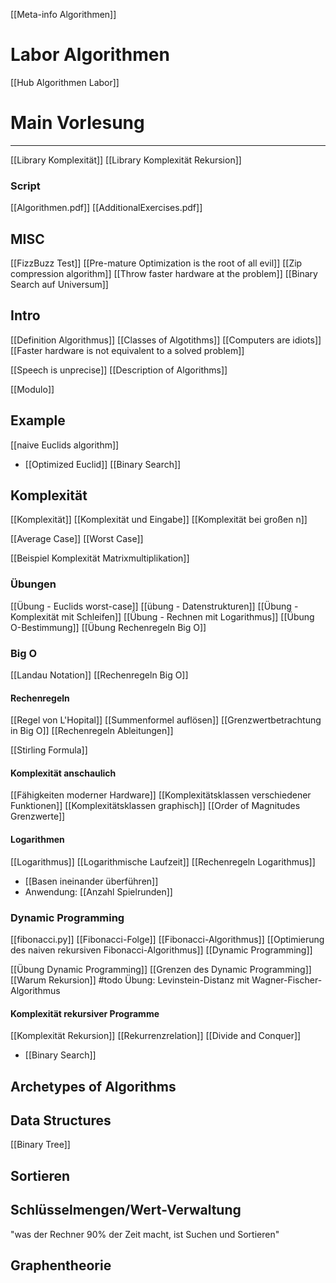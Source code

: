 [[Meta-info Algorithmen]]


# Labor Algorithmen
[[Hub Algorithmen Labor]]

# Main  Vorlesung
---
[[Library Komplexität]]
[[Library Komplexität Rekursion]]

### Script
[[Algorithmen.pdf]]
[[AdditionalExercises.pdf]]

## MISC
[[FizzBuzz Test]]
[[Pre-mature Optimization is the root of all evil]]
[[Zip compression algorithm]]
[[Throw faster hardware at the problem]]
[[Binary Search auf Universum]]

## Intro

[[Definition Algorithmus]]
[[Classes of Algotithms]]
[[Computers are idiots]]
[[Faster hardware is not equivalent to a solved problem]]


[[Speech is unprecise]]
[[Description of Algorithms]]


[[Modulo]]


## Example
[[naive Euclids algorithm]]
- [[Optimized Euclid]]
[[Binary Search]]

## Komplexität
[[Komplexität]]
[[Komplexität und Eingabe]]
[[Komplexität bei großen n]]

[[Average Case]]
[[Worst Case]]

[[Beispiel Komplexität Matrixmultiplikation]]
###  Übungen
[[Übung - Euclids worst-case]]
[[übung - Datenstrukturen]]
[[Übung - Komplexität mit Schleifen]]
[[Übung - Rechnen mit Logarithmus]]
[[Übung O-Bestimmung]]
[[Übung Rechenregeln Big O]]
### Big O
[[Landau Notation]]
[[Rechenregeln Big O]]

#### Rechenregeln
[[Regel von L'Hopital]]
[[Summenformel auflösen]]
[[Grenzwertbetrachtung in Big O]]
[[Rechenregeln Ableitungen]]

[[Stirling Formula]]


#### Komplexität anschaulich
[[Fähigkeiten moderner Hardware]]
[[Komplexitätsklassen verschiedener Funktionen]]
[[Komplexitätsklassen graphisch]]
[[Order of Magnitudes Grenzwerte]]

#### Logarithmen
[[Logarithmus]]
[[Logarithmische Laufzeit]]
[[Rechenregeln Logarithmus]]

- [[Basen ineinander überführen]]
- Anwendung: [[Anzahl Spielrunden]]


### Dynamic Programming
[[fibonacci.py]]
[[Fibonacci-Folge]]
[[Fibonacci-Algorithmus]]
[[Optimierung des naiven rekursiven Fibonacci-Algorithmus]]
[[Dynamic Programming]]

[[Übung Dynamic Programming]]
[[Grenzen des Dynamic Programming]]
[[Warum Rekursion]]
#todo Übung: Levinstein-Distanz mit Wagner-Fischer-Algorithmus
#### Komplexität rekursiver Programme
[[Komplexität Rekursion]]
[[Rekurrenzrelation]]
[[Divide and Conquer]]
- [[Binary Search]]








## Archetypes of Algorithms




## Data Structures
[[Binary Tree]]



## Sortieren


## Schlüsselmengen/Wert-Verwaltung
"was der Rechner 90% der Zeit macht, ist Suchen und Sortieren"


## Graphentheorie
